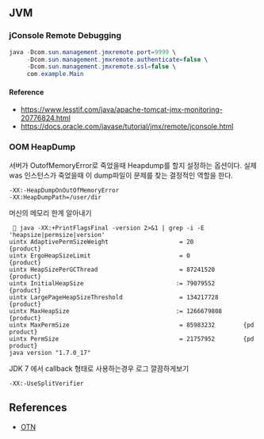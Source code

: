 
## JVM 

### jConsole Remote Debugging 

```java 
java -Dcom.sun.management.jmxremote.port=9999 \
     -Dcom.sun.management.jmxremote.authenticate=false \
     -Dcom.sun.management.jmxremote.ssl=false \
     com.example.Main
```

####  Reference

- https://www.lesstif.com/java/apache-tomcat-jmx-monitoring-20776824.html
- https://docs.oracle.com/javase/tutorial/jmx/remote/jconsole.html
### OOM HeapDump
서버가 OutofMemoryError로 죽었을때 Heapdump를 할지 설정하는 옵션이다. 실제 was 인스턴스가 죽었을때 이 dump파일이 문제를 찾는 결정적인 역할을 한다. 

	-XX:-HeapDumpOnOutOfMemoryError
	-XX:HeapDumpPath=/user/dir


머신의 메모리 한계 알아내기 

	  java -XX:+PrintFlagsFinal -version 2>&1 | grep -i -E 'heapsize|permsize|version'
    uintx AdaptivePermSizeWeight                    = 20              {product}           
    uintx ErgoHeapSizeLimit                         = 0               {product}           
    uintx HeapSizePerGCThread                       = 87241520        {product}           
    uintx InitialHeapSize                          := 79079552        {product}           
    uintx LargePageHeapSizeThreshold                = 134217728       {product}           
    uintx MaxHeapSize                              := 1266679808      {product}           
    uintx MaxPermSize                               = 85983232        {pd product}        
    uintx PermSize                                  = 21757952        {pd product}        
	java version "1.7.0_17"

JDK 7 에서 callback 형태로 사용하는경우 로그 깔끔하게보기 

	-XX:-UseSplitVerifier	

## References 

- [OTN](http://www.oracle.com/technetwork/java/ergo5-140223.html)
